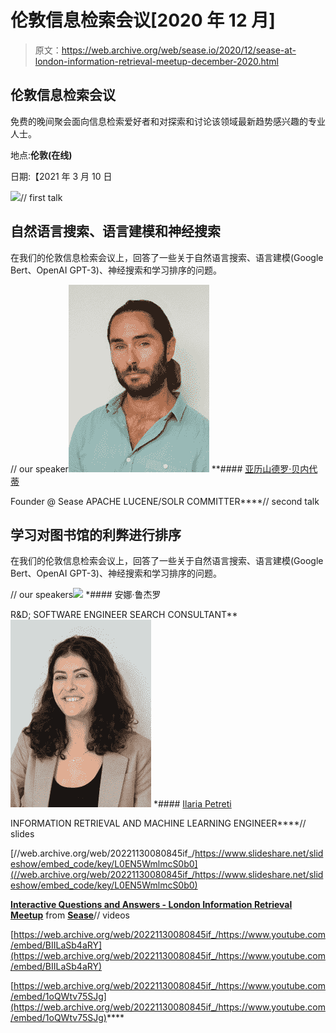 # 伦敦信息检索会议[2020 年 12 月]

> 原文：<https://web.archive.org/web/sease.io/2020/12/sease-at-london-information-retrieval-meetup-december-2020.html>

## 伦敦信息检索会议

免费的晚间聚会面向信息检索爱好者和对探索和讨论该领域最新趋势感兴趣的专业人士。

地点:**伦敦(在线)**

日期:【2021 年 3 月 10 日

![](img/4ecbef5d39587889a7325824511a7de5.png)// first talk

## 自然语言搜索、语言建模和神经搜索

在我们的伦敦信息检索会议上，回答了一些关于自然语言搜索、语言建模(Google Bert、OpenAI GPT-3)、神经搜索和学习排序的问题。

// our speaker![](img/7c9acddc8688f4d816071e9065fe0719.png)[](https://web.archive.org/web/20221130080845/https://twitter.com/AlexBenedetti)*[](https://web.archive.org/web/20221130080845/https://www.linkedin.com/in/alexbenedetti/)* **#### [亚历山德罗·贝内代蒂](https://web.archive.org/web/20221130080845/https://sease.io/alessandro-benedetti)

Founder @ Sease
APACHE LUCENE/SOLR COMMITTER****// second talk

## 学习对图书馆的利弊进行排序

在我们的伦敦信息检索会议上，回答了一些关于自然语言搜索、语言建模(Google Bert、OpenAI GPT-3)、神经搜索和学习排序的问题。

// our speakers![](img/a91af5c9aa9f9b63da8894b7486018c0.png)[](https://web.archive.org/web/20221130080845/https://www.linkedin.com/in/anna-ruggero-482902153/) *#### 安娜·鲁杰罗

R&D; SOFTWARE ENGINEER SEARCH CONSULTANT**![](img/ef530c63b877b8b50956ac69e138dcf5.png)[](https://web.archive.org/web/20221130080845/https://www.linkedin.com/in/ilaria-petreti-422119104/) *#### [Ilaria Petreti](https://web.archive.org/web/20221130080845/https://sease.io/ilaria-petreti)

INFORMATION RETRIEVAL AND MACHINE LEARNING ENGINEER****// slides

[//web.archive.org/web/20221130080845if_/https://www.slideshare.net/slideshow/embed_code/key/L0EN5WmlmcS0b0](//web.archive.org/web/20221130080845if_/https://www.slideshare.net/slideshow/embed_code/key/L0EN5WmlmcS0b0)

**[Interactive Questions and Answers - London Information Retrieval Meetup](//web.archive.org/web/20221130080845/https://www.slideshare.net/SeaseLtd/interactive-questions-and-answers-london-information-retrieval-meetup "Interactive Questions and Answers - London Information Retrieval Meetup")** from **[Sease](https://web.archive.org/web/20221130080845/https://www.slideshare.net/SeaseLtd)**// videos

[https://web.archive.org/web/20221130080845if_/https://www.youtube.com/embed/BIILaSb4aRY](https://web.archive.org/web/20221130080845if_/https://www.youtube.com/embed/BIILaSb4aRY)

[https://web.archive.org/web/20221130080845if_/https://www.youtube.com/embed/1oQWtv75SJg](https://web.archive.org/web/20221130080845if_/https://www.youtube.com/embed/1oQWtv75SJg)****